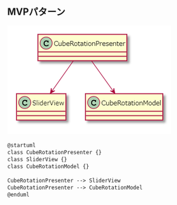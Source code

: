 ## MVPパターン

![overview image](https://github.com/ForJobOk/MVP_Demo/blob/master/MVP_Image.PNG)

```plantuml
@startuml
class CubeRotationPresenter {}
class SliderView {}
class CubeRotationModel {}

CubeRotationPresenter --> SliderView
CubeRotationPresenter --> CubeRotationModel
@enduml
```

